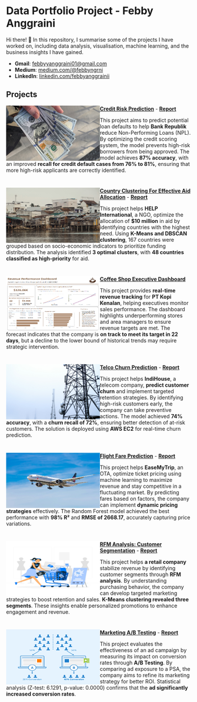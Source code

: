 # Data Portfolio Project - Febby Anggraini

Hi there! 👋 In this repository, I summarise some of the projects I have worked on, including data analysis, visualisation, machine learning, and the business insights I have gained.

- **Gmail**: [febbyyanggraini01@gmail.com](https://mail.google.com/mail/?view=cm&fs=1&to=febbyyanggraini01@gmail.com)
- **Medium**: [medium.com/@febbyngrni](https://medium.com/@febbyngrni)
- **LinkedIn**: [linkedin.com/febbyanggrainii](https://www.linkedin.com/in/febbyanggrainii)

## Projects
<img align="left" width="255" height="150" src="https://github.com/febbyngrni/data-portfolio/blob/main/assets/credit_risk_prediction.jpg"> **[Credit Risk Prediction](https://github.com/febbyngrni/credit-risk-prediction)** - [**Report**](https://medium.com/@febbyngrni/predicting-credit-risk-with-machine-learning-models-010f8d66beb6)

This project aims to predict potential loan defaults to help **Bank Republik** reduce Non-Performing Loans (NPL). By optimizing the credit scoring system, the model prevents high-risk borrowers from being approved. The model achieves **87% accuracy**, with an improved **recall for credit default cases from 76% to 81%**, ensuring that more high-risk applicants are correctly identified.

#

<img align="left" width="255" height="150" src="https://github.com/febbyngrni/data-portfolio/blob/main/assets/ngo_clustering.jpg"> **[Country Clustering For Effective Aid Allocation](https://github.com/febbyngrni/ngo-clustering)** -  [**Report**](https://medium.com/@febbyngrni/clustering-unlocking-socio-economic-patterns-for-effective-aid-allocation-6147505649f8)

This project helps **HELP International**, a NGO, optimize the allocation of **$10 million** in aid by identifying countries with the highest need. Using **K-Means and DBSCAN clustering**, 167 countries were grouped based on socio-economic indicators to prioritize funding distribution.  The analysis identified **3 optimal clusters**, with **48 countries classified as high-priority** for aid. 

#

<img align="left" width="255" height="150" src="https://github.com/febbyngrni/data-portfolio/blob/main/assets/coffee_shop_dashboard.png"> **[Coffee Shop Executive Dashboard](https://github.com/febbyngrni/coffee_shop_viz)**

This project provides **real-time revenue tracking** for **PT Kopi Kenalan**, helping executives monitor sales performance. The dashboard highlights underperforming stores and area managers to ensure revenue targets are met. The forecast indicates that the company is **on track to meet its target in 22 days**, but a decline to the lower bound of historical trends may require strategic intervention.

#

<img align="left" width="255" height="150" src="https://github.com/febbyngrni/data-portfolio/blob/main/assets/telco_churn.jpg"> **[Telco Churn Prediction](https://github.com/febbyngrni/telco-churn)** - [**Report**](https://medium.com/@febbyngrni/predicting-customer-churn-an-end-to-end-ml-for-telco-company-fb62d3d83e56)

This project helps **IndiHouse**, a telecom company, **predict customer churn** and implement targeted retention strategies. By identifying high-risk customers early, the company can take preventive actions. The model achieved **74% accuracy**, with a **churn recall of 72%**, ensuring better detection of at-risk customers. The solution is deployed using **AWS EC2** for real-time churn prediction.

#

<img align="left" width="255" height="150" src="https://github.com/febbyngrni/data-portfolio/blob/main/assets/flight_fare_prediction.jpg"> **[Flight Fare Prediction](https://github.com/febbyngrni/flight_fare_prediction)** - [**Report**](https://medium.com/@febbyngrni/flight-fare-prediction-using-machine-learning-algorithms-8971112e5997)

This project helps **EaseMyTrip**, an OTA, optimize ticket pricing using machine learning to maximize revenue and stay competitive in a fluctuating market. By predicting fares based on factors, the company can implement **dynamic pricing strategies** effectively. The Random Forest model achieved the best performance with **98% R²** and **RMSE of 2668.17**, accurately capturing price variations.

#

<img align="left" width="255" height="150" src="https://github.com/febbyngrni/data-portfolio/blob/main/assets/customer_segmentation.jpg"> **[RFM Analysis: Customer Segmentation](https://github.com/febbyngrni/customer-segmentation)** - [**Report**](https://medium.com/@febbyngrni/customer-segmentation-using-rfm-analysis-in-retail-uk-d7f22a40a20c)

This project helps **a retail company** stabilize revenue by identifying customer segments through **RFM analysis**. By understanding purchasing behavior, the company can develop targeted marketing strategies to boost retention and sales. **K-Means clustering revealed three segments**. These insights enable personalized promotions to enhance engagement and revenue.

#

<img align="left" width="255" height="150" src="https://github.com/febbyngrni/data-portfolio/blob/main/assets/ab_testing.png"> **[Marketing A/B Testing](https://github.com/febbyngrni/marketing_ab_testing)** - [**Report**](https://medium.com/@febbyngrni/data-driven-marketing-ab-testing-ads-to-increase-conversions-18089917577c)

This project evaluates the effectiveness of an ad campaign by measuring its impact on conversion rates through **A/B Testing**. By comparing ad exposure to a PSA, the company aims to refine its marketing strategy for better ROI. Statistical analysis (Z-test: 6.1291, p-value: 0.0000) confirms that the **ad significantly increased conversion rates**.

#

